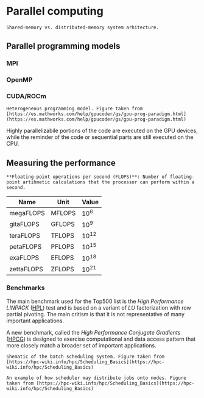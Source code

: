 # Parallel computing

```{figure} ../img/dist-share-mem.png
Shared-memory vs. distributed-memory system arhitecture.
```

## Parallel programming models

### MPI

### OpenMP

### CUDA/ROCm

```{figure} ../img/gpu_acceleration.png
Heterogeneous programming model. Figure taken from [https://es.mathworks.com/help/gpucoder/gs/gpu-prog-paradigm.html](https://es.mathworks.com/help/gpucoder/gs/gpu-prog-paradigm.html)
```
Highly parallelizabile portions of the code are executed on the GPU devices, while the reminder of the code or sequential parts are still executed on the CPU.

## Measuring the performance

```{Callout} Measure of computer performance
**Floating-point operations per second (FLOPS)**: Number of floating-point artihmetic calculations that the processor can perform within a second.
```

| Name     | Unit     | Value |
|----------|----------|----------|
| megaFLOPS | MFLOPS |  10<sup>6</sup> |
| gitaFLOPS | GFLOPS |  10<sup>9</sup> |
| teraFLOPS | TFLOPS |  10<sup>12</sup> |
| petaFLOPS | PFLOPS |  10<sup>15</sup> |
| exaFLOPS  | EFLOPS |  10<sup>18</sup> |
| zettaFLOPS | ZFLOPS |  10<sup>21</sup> |


### Benchmarks

The main benchmark used for the Top500 list is the *High Performance LINPACK* ([HPL](https://www.netlib.org/benchmark/hpl/)) test and is based on a variant of *LU* factorization with row partial pivoting. The main critism is that it is not representative of many important applications.

A new benchmark, called the *High Performance Conjugate Gradients* ([HPCG](https://www.hpcg-benchmark.org)) is designed to exercise computational and data access pattern that more closely match a broader set of important applications.


```{figure} ../img/batch_system.png
Shematic of the batch scheduling system. Figure taken from [https://hpc-wiki.info/hpc/Scheduling_Basics](https://hpc-wiki.info/hpc/Scheduling_Basics)
```

```{figure} ../img/scheduler.png
An example of how scheduler may distribute jobs onto nodes. Figure taken from [https://hpc-wiki.info/hpc/Scheduling_Basics](https://hpc-wiki.info/hpc/Scheduling_Basics)
```